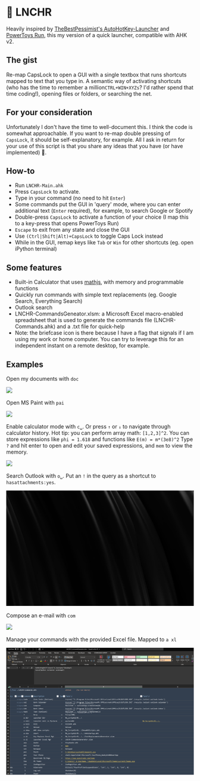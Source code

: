 # 🚀 LNCHR

Heavily inspired by [TheBestPessimist's AutoHotKey-Launcher](https://github.com/TheBestPessimist/AutoHotKey-Launcher/blob/master/README.md)
and [PowerToys Run](https://learn.microsoft.com/en-us/windows/powertoys/run), this my version of a quick launcher, compatible with AHK v2.

## The gist
Re-map CapsLock to open a GUI with a single textbox that runs shortcuts mapped to text that you type in. A semantic way of activating shortcuts (who has the time to remember a million`CTRL+WIN+XYZs`? I'd rather spend that time coding!), opening files or folders, or searching the net. 


## For your consideration
Unfortunately I don't have the time to well-document this. I think the code is somewhat approachable. 
If you want to re-map double pressing of `CapsLock`, it should be self-explanatory, for example.
All I ask in return for your use of this script is that you share any ideas that you have (or have implemented) 🙂.


## How-to
* Run `LNCHR-Main.ahk`
* Press `CapsLock` to activate.
* Type in your command (no need to hit `Enter`)
* Some commands put the GUI in 'query' mode, where you can enter additional text (`Enter` required), for example, to search Google or Spotify 
* Double-press `CapsLock` to activate a function of your choice (I map this to a key-press that opens PowerToys Run)
* `Escape` to exit from any state and close the GUI
* Use `(Ctrl|Shift|Alt)+CapsLock` to toggle Caps Lock instead
* While in the GUI, remap keys like `Tab` or `Win` for other shortcuts (eg. open iPython terminal)


## Some features
* Built-in Calculator that uses [mathjs](https://mathjs.org/docs/expressions/parsing.html), with memory and programmable functions
* Quickly run commands with simple text replacements (eg. Google Search, Everything Search)
* Outlook search
* LNCHR-CommandsGeneator.xlsm: a Microsoft Excel macro-enabled spreadsheet that is used to generate the commands file (LNCHR-Commands.ahk) and  a .txt file for  quick-help
* Note: the briefcase icon is there because I have a flag that signals if I am
using my work or home computer. You can try to leverage this for an independent instant on a remote desktop, for example.



## Examples

Open my documents with `doc`

![](https://github.com/kalekje/LNCHR-pub/blob/master/demo/Doc.gif)

Open MS Paint with `pai`

![](https://github.com/kalekje/LNCHR-pub/blob/master/demo/Paint.gif)

Enable calculator mode with `c␣`. Or press `↑` or `↓` to navigate through calculator history. 
Hot tip: you can perform array math: `[1,2,3]^2`. You can store expressions like `phi = 1.618` and functions like `E(m) = m*(3e8)^2`
Type `?` and hit enter to open and edit your saved expressions, and `mem` to view the memory.



![](https://github.com/kalekje/LNCHR-pub/blob/master/demo/Calc.gif)


Search Outlook with `o␣`. Put an `!` in the query as a shortcut to `hasattachments:yes`.

![](https://github.com/kalekje/LNCHR-pub/blob/master/demo/Outlook.gif)

Compose an e-mail with `com`

![](https://github.com/kalekje/LNCHR-pub/blob/master/demo/Compose.gif)

Manage your commands with the provided Excel file. Mapped to `a xl`

![](https://github.com/kalekje/LNCHR-pub/blob/master/demo/XL.png)

